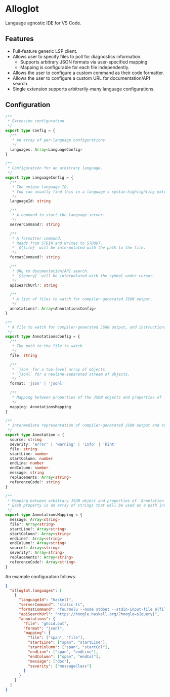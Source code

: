 # Alloglot

Language agnostic IDE for VS Code.

## Features

- Full-feature generic LSP client.
- Allows user to specify files to poll for diagnostics information.
  - Supports arbitrary JSON formats via user-specified mapping.
  - Mapping is configurable for each file independently.
- Allows the user to configure a custom command as their code formatter.
- Allows the user to configure a custom URL for documentation/API search.
- Single extension supports arbitrarily-many language configurations.

## Configuration

```typescript
/**
 * Extension configuration.
 */
export type Config = {
  /**
   * An array of per-language configurations.
   */
  languages: Array<LanguageConfig>
}

/**
 * Configuration for an arbitrary language.
 */
export type LanguageConfig = {
  /**
   * The unique language ID.
   * You can usually find this in a language's syntax-highlighting extension.
   */
  languageId: string

  /**
   * A command to start the language server.
   */
  serverCommand?: string

  /**
   * A formatter command.
   * Reads from STDIN and writes to STDOUT.
   * `${file}` will be interpolated with the path to the file.
   */
  formatCommand?: string

  /**
   * URL to documentation/API search.
   * `${query}` will be interpolated with the symbol under cursor.
   */
  apiSearchUrl?: string

  /**
   * A list of files to watch for compiler-generated JSON output.
   */
  annotations?: Array<AnnotationsConfig>
}

/**
 * A file to watch for compiler-generated JSON output, and instructions on how to marshal the JSON objects.
 */
export type AnnotationsConfig = {
  /**
   * The path to the file to watch.
   */
  file: string

  /**
   * `json` for a top-level array of objects.
   * `jsonl` for a newline-separated stream of objects.
   */
  format: 'json' | 'jsonl'

  /**
   * Mapping between properties of the JSON objects and properties of `Annotation`.
   */
  mapping: AnnotationsMapping
}

/**
 * Intermediate representation of compiler-generated JSON output and VS Code diagnostics.
 */
export type Annotation = {
  source: string
  severity: 'error' | 'warning' | 'info' | 'hint'
  file: string
  startLine: number
  startColumn: number
  endLine: number
  endColumn: number
  message: string
  replacements: Array<string>
  referenceCode?: string
}

/**
 * Mapping between arbitrary JSON object and properties of `Annotation`.
 * Each property is an array of strings that will be used as a path into the JSON object.
 */
export type AnnotationsMapping = {
  message: Array<string>
  file?: Array<string>
  startLine?: Array<string>
  startColumn?: Array<string>
  endLine?: Array<string>
  endColumn?: Array<string>
  source?: Array<string>
  severity?: Array<string>
  replacements?: Array<string>
  referenceCode?: Array<string>
}
```

An example configuration follows.

```json
{
  "alloglot.languages": [
    {
      "languageId": "haskell",
      "serverCommand": "static-ls",
      "formatCommand": "fourmolu --mode stdout --stdin-input-file ${file}",
      "apiSearchUrl": "https://hoogle.haskell.org/?hoogle=${query}",
      "annotations": {
        "file": "ghcid.out",
        "format": "jsonl",
        "mapping": {
          "file": ["span", "file"],
          "startLine": ["span", "startLine"],
          "startColumn": ["span", "startCol"],
          "endLine": ["span", "endLine"],
          "endColumn": ["span", "endCol"],
          "message": ["doc"],
          "severity": ["messageClass"]
        }
      }
    }
  ]
}
```
